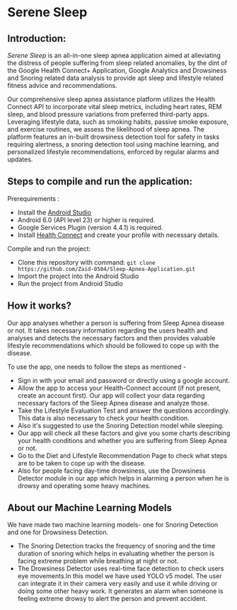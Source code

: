 # Serene Sleep
## Introduction:
*Serene Sleep* is an all-in-one sleep apnea application aimed at alleviating the distress of people suffering from sleep related anomalies, by the dint of the Google Health Connect+ Application, Google Analytics and Drowsiness and Snoring related data analysis to provide apt sleep and lifestyle related fitness advice and recommendations.  

Our comprehensive sleep apnea assistance platform utilizes the Health Connect API to incorporate vital sleep metrics, including heart rates, REM sleep, and blood pressure variations from preferred third-party apps. Leveraging lifestyle data, such as smoking habits, passive smoke exposure, and exercise routines, we assess the likelihood of sleep apnea. The platform features an in-built drowsiness detection tool for safety in tasks requiring alertness, a snoring detection tool using machine learning, and personalized lifestyle recommendations, enforced by regular alarms and updates.
## Steps to compile and run the application:
Prerequirements :
* Install the [Android Studio](https://developer.android.com/studio/index.html)
* Android 6.0 (API level 23) or higher is required.
* Google Services Plugin (version 4.4.1) is required.
* Install [Health Connect](https://developer.android.com/codelabs/health-connect#1) and create your profile with necessary details.

Compile and run the project:
* Clone this repository with command: 
`git clone https://github.com/Zaid-0504/Sleep-Apnea-Application.git`
* Import the project into the Android Studio
* Run the project from Android Studio


## How it works?
Our app analyses whether a person is suffering from Sleep Apnea disease or not. It takes necessary information regarding the users health and analyses and detects the necessary factors and then provides valuable lifestyle recommendations which should be followed to cope up with the disease.

To use the app, one needs to follow the steps as mentioned -
* Sign in with your email and password or directly using a google account.
* Allow the app to access your Health-Connect account (if not present, create an account first). Our app will collect your data regarding necessary factors of the Sleep Apnea disease and analyze those.
* Take the Lifestyle Evaluation Test and answer the questions accordingly. This data is also necessary to check your health condition.
* Also it's suggested to use the Snoring Detection model while sleeping.
* Our app will check all these factors and give you some charts describing your health conditions and whether you are suffering from Sleep Apnea or not.
* Go to the Diet and Lifestyle Recommendation Page to check what steps are to be taken to cope up with the disease.
* Also for people facing day-time drowsiness, use the Drowsiness Detector module in our app which helps in alarming a person when he is drowsy and operating some heavy machines.


## About our Machine Learning Models
We have made two machine learning models- one for Snoring Detection and one for Drowsiness Detection. 
* The Snoring Detection tracks the frequency of snoring and the time duration of snoring which helps in evaluating whether the person is facing extreme problem while breathing at night or not.
* The Drowsiness Detector uses real-time face detection to check users eye movements.In this model we have used YOLO v5 model. The user can integrate it in their camera very easily and use it while driving or doing some other heavy work. It generates an alarm when someone is feeling extreme drowsy to alert the person and prevent accident. 
